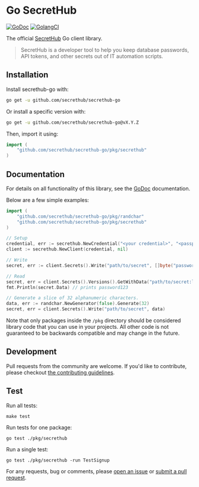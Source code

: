 # Go SecretHub

[![GoDoc](http://img.shields.io/badge/godoc-reference-blue.svg)][godoc]
[![GolangCI](https://golangci.com/badges/github.com/secrethub/secrethub-go.svg)][golang-ci]

The official [SecretHub][secrethub] Go client library.

> SecretHub is a developer tool to help you keep database passwords, API tokens, and other secrets out of IT automation scripts. 

## Installation

Install secrethub-go with:

```sh
go get -u github.com/secrethub/secrethub-go
```

Or install a specific version with:

```sh
go get -u github.com/secrethub/secrethub-go@vX.Y.Z
```

Then, import it using:

``` go
import (
    "github.com/secrethub/secrethub-go/pkg/secrethub"
)
```

## Documentation

For details on all functionality of this library, see the [GoDoc][godoc] documentation.

Below are a few simple examples:

```go
import (
	"github.com/secrethub/secrethub-go/pkg/randchar"
	"github.com/secrethub/secrethub-go/pkg/secrethub"
)

// Setup
credential, err := secrethub.NewCredential("<your credential>", "<passphrase>")
client := secrethub.NewClient(credential, nil)

// Write
secret, err := client.Secrets().Write("path/to/secret", []byte("password123"))

// Read
secret, err = client.Secrets().Versions().GetWithData("path/to/secret:latest")
fmt.Println(secret.Data) // prints password123

// Generate a slice of 32 alphanumeric characters.
data, err := randchar.NewGenerator(false).Generate(32) 
secret, err = client.Secrets().Write("path/to/secret", data)
```

Note that only packages inside the `/pkg` directory should be considered library code that you can use in your projects. All other code is not guaranteed to be backwards compatible and may change in the future.  

## Development

Pull requests from the community are welcome.
If you'd like to contribute, please checkout [the contributing guidelines](./CONTRIBUTING.md).

## Test

Run all tests:

    make test

Run tests for one package:

    go test ./pkg/secrethub

Run a single test:

    go test ./pkg/secrethub -run TestSignup

For any requests, bug or comments, please [open an issue][issues] or [submit a
pull request][pulls].

[secrethub]: https://secrethub.io
[issues]: https://github.com/secrethub/secrethub-go/issues/new
[pulls]: https://github.com/secrethub/secrethub-go/pulls
[godoc]: http://godoc.org/github.com/secrethub/secrethub-go
[golang-ci]: https://golangci.com/r/github.com/secrethub/secrethub-go
